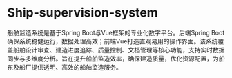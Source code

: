 # Ship-supervision-system
船舶监造系统是基于Spring Boot与Vue框架的专业化数字平台。后端Spring Boot确保系统稳健运行，数据处理高效；前端Vue打造直观易用的操作界面。该系统覆盖船舶设计审查、建造进度追踪、质量控制、文档管理等核心功能，支持实时数据同步与多维度分析。旨在提升船舶监造效率，确保建造质量，优化资源配置，为船东及船厂提供透明、高效的船舶监造服务。
